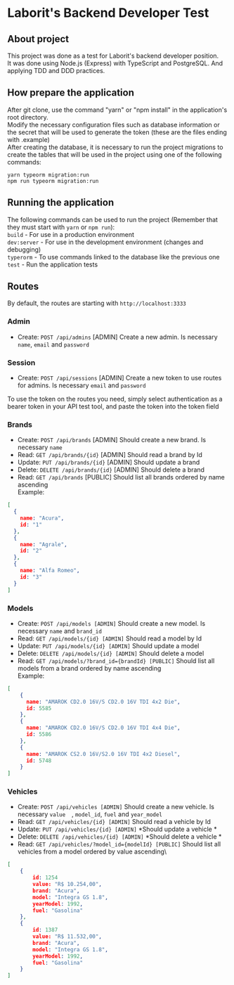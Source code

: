 # Laborit's Backend Developer Test 

## About project
This project was done as a test for Laborit's backend developer position.\
It was done using Node.js (Express) with TypeScript and PostgreSQL. And applying TDD and DDD practices.

## How prepare the application
After git clone, use the command "yarn" or "npm install" in the application's root directory.\
Modify the necessary configuration files such as database information or the secret that will be used to generate the token (these are the files ending with .example)\
After creating the database, it is necessary to run the project migrations to create the tables that will be used in the project using one of the following commands:
```
yarn typeorm migration:run
npm run typeorm migration:run
```

## Running the application
The following commands can be used to run the project (Remember that they must start with ```yarn``` or ```npm run```):\
```build``` - For use in a production environment\
```dev:server``` - For use in the development environment (changes and debugging)\
```typerorm``` - To use commands linked to the database like the previous one\
```test``` - Run the application tests

## Routes
By default, the routes are starting with ```http://localhost:3333```
### Admin
- Create: ```POST /api/admins``` [ADMIN] Create a new admin. Is necessary ```name```, ```email``` and ```password```

### Session
- Create: ```POST /api/sessions``` [ADMIN] Create a new token to use routes for admins. Is necessary ```email``` and ```password```

To use the token on the routes you need, simply select authentication as a bearer token in your API test tool, and paste the token into the token field

### Brands
- Create: ```POST /api/brands``` [ADMIN] Should create a new brand. Is necessary ```name```
- Read: ```GET /api/brands/{id}``` [ADMIN] Should read a brand by Id
- Update: ```PUT /api/brands/{id}``` [ADMIN] Should update a brand
- Delete: ```DELETE /api/brands/{id}``` [ADMIN] Should delete a brand
- Read: ```GET /api/brands``` [PUBLIC] Should list all brands ordered by name ascending\
Example:
``` JSON
[
  {
    name: "Acura",
    id: "1"
  },
  {
    name: "Agrale",
    id: "2"
  },
  {
    name: "Alfa Romeo",
    id: "3"
  }
]
```

### Models

- Create: ```POST /api/models [ADMIN]``` Should create a new model. Is necessary ```name``` and ```brand_id``` 
- Read: ```GET /api/models/{id} [ADMIN]``` Should read a model by Id
- Update: ```PUT /api/models/{id} [ADMIN]``` Should update a model
- Delete: ```DELETE /api/models/{id} [ADMIN]``` Should delete a model
- Read: ```GET /api/models/?brand_id={brandId} [PUBLIC]``` Should list all models from a brand ordered by name ascending\
Example:
``` JSON
[
    {
      name: "AMAROK CD2.0 16V/S CD2.0 16V TDI 4x2 Die",
      id: 5585
    },
    {
      name: "AMAROK CD2.0 16V/S CD2.0 16V TDI 4x4 Die",
      id: 5586
    },
    {
      name: "AMAROK CS2.0 16V/S2.0 16V TDI 4x2 Diesel",
      id: 5748
    }  
]
```

### Vehicles
- Create: ```POST /api/vehicles [ADMIN]``` Should create a new vehicle. Is necessary ```value  ```, ```model_id```,  ```fuel``` and ```year_model```
- Read: ```GET /api/vehicles/{id} [ADMIN]``` Should read a vehicle by Id
- Update: ```PUT /api/vehicles/{id} [ADMIN]``` *Should update a vehicle *
- Delete: ```DELETE /api/vehicles/{id} [ADMIN]``` *Should delete a vehicle *
- Read: ```GET /api/vehicles/?model_id={modelId} [PUBLIC]``` Should list all vehicles from a model ordered by value ascending\
``` JSON
[
	{
		id: 1254
		value: "R$ 10.254,00",
		brand: "Acura",
		model: "Integra GS 1.8",
		yearModel: 1992,
		fuel: "Gasolina"
	},
	{
		id: 1387
		value: "R$ 11.532,00",
		brand: "Acura",
		model: "Integra GS 1.8",
		yearModel: 1992,
		fuel: "Gasolina"
	}
]
```
